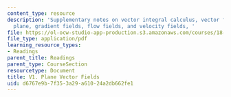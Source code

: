 ```yaml
---
content_type: resource
description: 'Supplementary notes on vector integral calculus, vector fields in the
  plane, gradient fields, flow fields, and velocity fields, '
file: https://ol-ocw-studio-app-production.s3.amazonaws.com/courses/18-02-multivariable-calculus-fall-2007/d6767e9b7f353a29a61024a2db662fe1_plane_vector_fld.pdf
file_type: application/pdf
learning_resource_types:
- Readings
parent_title: Readings
parent_type: CourseSection
resourcetype: Document
title: V1. Plane Vector Fields
uid: d6767e9b-7f35-3a29-a610-24a2db662fe1
---
```

